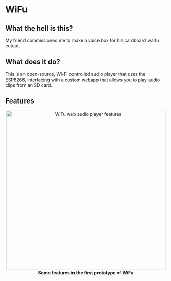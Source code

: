 # WiFu

## What the hell is this?
My friend commissioned me to make a voice box for his cardboard waifu cutout. 

## What does it do?
This is an open-source, Wi-Fi controlled audio player that uses the ESP8266, interfacing with a custom webapp that allows you to play audio clips from an SD card.

## Features
<p align="center">
  <img alt="WiFu web audio player features" src="/img/WiFu-components.png" width="500">
  <br>
  <b>Some features in the first prototype of WiFu</b>
  <br>
  <br>
</p>

